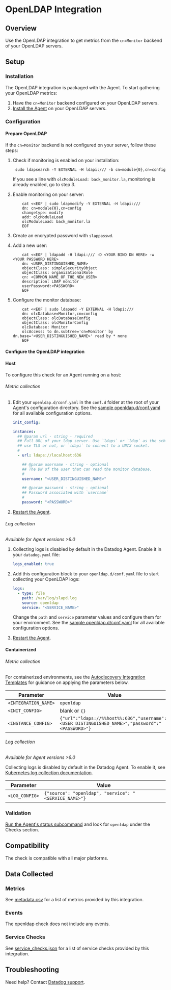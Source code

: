 # OpenLDAP Integration

## Overview

Use the OpenLDAP integration to get metrics from the `cn=Monitor` backend of your OpenLDAP servers.

## Setup

### Installation

The OpenLDAP integration is packaged with the Agent. To start gathering your OpenLDAP metrics:

1. Have the `cn=Monitor` backend configured on your OpenLDAP servers.
2. [Install the Agent][1] on your OpenLDAP servers.

### Configuration

#### Prepare OpenLDAP

If the `cn=Monitor` backend is not configured on your server, follow these steps:

1. Check if monitoring is enabled on your installation:

   ```shell
    sudo ldapsearch -Y EXTERNAL -H ldapi:/// -b cn=module{0},cn=config
   ```

   If you see a line with `olcModuleLoad: back_monitor.la`, monitoring is already enabled, go to step 3.

2. Enable monitoring on your server:

   ```text
       cat <<EOF | sudo ldapmodify -Y EXTERNAL -H ldapi:///
       dn: cn=module{0},cn=config
       changetype: modify
       add: olcModuleLoad
       olcModuleLoad: back_monitor.la
       EOF
   ```

3. Create an encrypted password with `slappasswd`.
4. Add a new user:

   ```text
       cat <<EOF | ldapadd -H ldapi:/// -D <YOUR BIND DN HERE> -w <YOUR PASSWORD HERE>
       dn: <USER_DISTINGUISHED_NAME>
       objectClass: simpleSecurityObject
       objectClass: organizationalRole
       cn: <COMMON_NAME_OF_THE_NEW_USER>
       description: LDAP monitor
       userPassword:<PASSWORD>
       EOF
   ```

5. Configure the monitor database:

   ```text
       cat <<EOF | sudo ldapadd -Y EXTERNAL -H ldapi:///
       dn: olcDatabase=Monitor,cn=config
       objectClass: olcDatabaseConfig
       objectClass: olcMonitorConfig
       olcDatabase: Monitor
       olcAccess: to dn.subtree='cn=Monitor' by dn.base='<USER_DISTINGUISHED_NAME>' read by * none
       EOF
   ```

#### Configure the OpenLDAP integration

<!-- xxx tabs xxx -->
<!-- xxx tab "Host" xxx -->

#### Host

To configure this check for an Agent running on a host:

###### Metric collection

1. Edit your `openldap.d/conf.yaml` in the `conf.d` folder at the root of your Agent's configuration directory. See the [sample openldap.d/conf.yaml][2] for all available configuration options.

   ```yaml
   init_config:

   instances:
     ## @param url - string - required
     ## Full URL of your ldap server. Use `ldaps` or `ldap` as the scheme to
     ## use TLS or not, or `ldapi` to connect to a UNIX socket.
     #
     - url: ldaps://localhost:636

       ## @param username - string - optional
       ## The DN of the user that can read the monitor database.
       #
       username: "<USER_DISTINGUISHED_NAME>"

       ## @param password - string - optional
       ## Password associated with `username`
       #
       password: "<PASSWORD>"
   ```

2. [Restart the Agent][3].

###### Log collection

_Available for Agent versions >6.0_

1. Collecting logs is disabled by default in the Datadog Agent. Enable it in your `datadog.yaml` file:

   ```yaml
   logs_enabled: true
   ```

2. Add this configuration block to your `openldap.d/conf.yaml` file to start collecting your OpenLDAP logs:

   ```yaml
   logs:
     - type: file
       path: /var/log/slapd.log
       source: openldap
       service: "<SERVICE_NAME>"
   ```

    Change the `path` and `service` parameter values and configure them for your environment. See the [sample openldap.d/conf.yaml][2] for all available configuration options.

3. [Restart the Agent][3].

<!-- xxz tab xxx -->
<!-- xxx tab "Containerized" xxx -->

#### Containerized

###### Metric collection

For containerized environments, see the [Autodiscovery Integration Templates][4] for guidance on applying the parameters below.

| Parameter            | Value                                                                                           |
| -------------------- | ----------------------------------------------------------------------------------------------- |
| `<INTEGRATION_NAME>` | `openldap`                                                                                      |
| `<INIT_CONFIG>`      | blank or `{}`                                                                                   |
| `<INSTANCE_CONFIG>`  | `{"url":"ldaps://%%host%%:636","username":"<USER_DISTINGUISHED_NAME>","password":"<PASSWORD>"}` |

###### Log collection

_Available for Agent versions >6.0_

Collecting logs is disabled by default in the Datadog Agent. To enable it, see [Kubernetes log collection documentation][5].

| Parameter      | Value                                                 |
| -------------- | ----------------------------------------------------- |
| `<LOG_CONFIG>` | `{"source": "openldap", "service": "<SERVICE_NAME>"}` |

<!-- xxz tab xxx -->
<!-- xxz tabs xxx -->

### Validation

[Run the Agent's status subcommand][6] and look for `openldap` under the Checks section.

## Compatibility

The check is compatible with all major platforms.

## Data Collected

### Metrics

See [metadata.csv][7] for a list of metrics provided by this integration.

### Events

The openldap check does not include any events.

### Service Checks

See [service_checks.json][8] for a list of service checks provided by this integration.

## Troubleshooting

Need help? Contact [Datadog support][9].


[1]: https://app.datadoghq.com/account/settings#agent
[2]: https://github.com/DataDog/integrations-core/blob/master/openldap/datadog_checks/openldap/data/conf.yaml.example
[3]: https://docs.datadoghq.com/agent/guide/agent-commands/#start-stop-and-restart-the-agent
[4]: https://docs.datadoghq.com/agent/kubernetes/integrations/
[5]: https://docs.datadoghq.com/agent/kubernetes/log/
[6]: https://docs.datadoghq.com/agent/guide/agent-commands/#agent-status-and-information
[7]: https://github.com/DataDog/integrations-core/blob/master/openldap/metadata.csv
[8]: https://github.com/DataDog/integrations-core/blob/master/openldap/assets/service_checks.json
[9]: https://docs.datadoghq.com/help/
